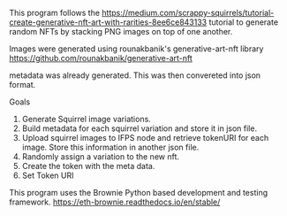 This program follows the https://medium.com/scrappy-squirrels/tutorial-create-generative-nft-art-with-rarities-8ee6ce843133 tutorial to generate random NFTs by stacking PNG images on top of one another. 

Images were generated using rounakbanik's generative-art-nft library https://github.com/rounakbanik/generative-art-nft

metadata was already generated. This was then convereted into json format.

Goals 

1. Generate Squirrel image variations.
2. Build metadata for each squirrel variation and store it in json file. 
3. Upload squirrel images to IFPS node and retrieve tokenURI for each image. Store this information in another json file. 
4. Randomly assign a variation to the new nft. 
5. Create the token with the meta data.
6. Set Token URI

This program uses the Brownie Python based development and testing framework. https://eth-brownie.readthedocs.io/en/stable/